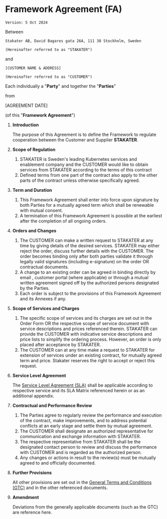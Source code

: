 # Framework Agreement (FA)

`Version: 5 Oct 2024`

Between

    Stakater AB, David Bagares gata 26A, 111 38 Stockholm, Sweden

    (Hereinafter referred to as "STAKATER")

and

    [CUSTOMER NAME & ADDRESS]

    (Hereinafter referred to as "CUSTOMER")

Each individually a "**Party**" and together the "**Parties**"

from

\[AGREEMENT DATE\]

(of this "**Framework Agreement**")

1. **Introduction**

    The purpose of this Agreement is to define the Framework to regulate cooperation between the Customer and  Supplier **STAKATER**.

1. **Scope of Regulation**

    1. STAKATER is Sweden's leading Kubernetes services and enablement company and the CUSTOMER would like to obtain services from STAKATER according to the terms of this contract
    1. Defined terms from one part of the contract also apply to the other parts of the contract unless otherwise specifically agreed.

1. **Term and Duration**

    1. This Framework Agreement shall enter into force upon signature by both Parties  for a mutually agreed term which shall be renewable with mutual consent.
    1. A termination of this Framework Agreement is possible at the earliest after the completion of all ongoing orders.

1. **Orders and Changes**

    1. The CUSTOMER can make a written request to STAKATER at any time by giving details of the desired services. STAKATER may either reject the order, discuss further details with the CUSTOMER. The order becomes binding only after both parties validate it through legally valid signatures (including e-signature) on the order OR contractual documents.
    1. A change to an existing order can be agreed in binding directly by email , customer portal (where applicable) or through a mutual written agreement signed off by the authorized persons designated by the Parties.
    1. Each order is subject to the provisions of this Framework Agreement and its Annexes if any.

1. **Scope of Services and Charges**

    1. The specific scope of services and its charges are set out in the Order Form OR the respective scope of service document with service descriptions and prices referenced therein. STAKATER can provide the CUSTOMER with indicative service descriptions and price lists to simplify the ordering process. However, an order is only placed after acceptance by STAKATER.
    1. The CUSTOMER can at any time make a request to STAKATER for extension of services under an existing contract, for mutually agreed term and price. Stakater reserves the right to accept or reject this request.

1. **Service Level Agreement**

    The [Service Level Agreement (SLA)](sla.md) shall be applicable according to respective service and its SLA Matrix referenced herein or as an additional appendix.

1. **Contractual and Performance Review**

    1. The Parties agree to regularly review the performance and execution of the contract, make improvements, and to address potential conflicts at an early stage and settle them by mutual agreement.
    1. The CUSTOMER shall designate an authorized representative for communication and exchange information with STAKATER.
    1. The respective representative from STAKATER shall be the designated contact person to review and discuss the performance with CUSTOMER and is regarded as the authorized person.
    1. Any changes or actions in result to the review(s) must be mutually agreed to and officially documented.

1. **Further Provisions**

    All other provisions are set out in the [General Terms and Conditions (GTC)](gtc.md) and in the other referenced documents.

1. **Amendment**

    Deviations from the generally applicable documents (such as the GTC) are reference here.
